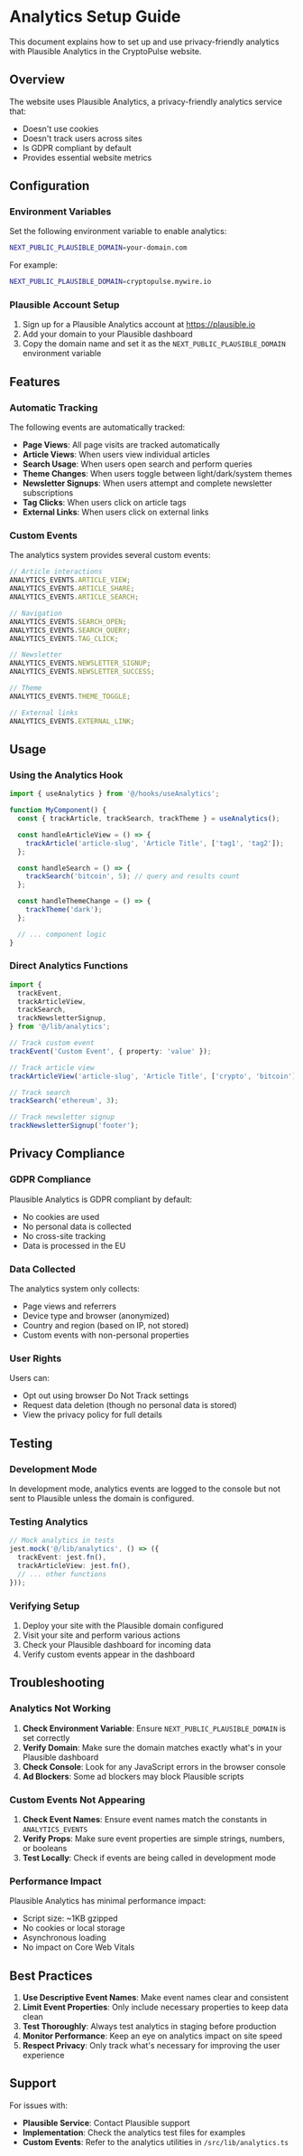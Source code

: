# Analytics Setup Guide

This document explains how to set up and use privacy-friendly analytics with Plausible Analytics in the CryptoPulse website.

## Overview

The website uses Plausible Analytics, a privacy-friendly analytics service that:

- Doesn't use cookies
- Doesn't track users across sites
- Is GDPR compliant by default
- Provides essential website metrics

## Configuration

### Environment Variables

Set the following environment variable to enable analytics:

```bash
NEXT_PUBLIC_PLAUSIBLE_DOMAIN=your-domain.com
```

For example:

```bash
NEXT_PUBLIC_PLAUSIBLE_DOMAIN=cryptopulse.mywire.io
```

### Plausible Account Setup

1. Sign up for a Plausible Analytics account at https://plausible.io
2. Add your domain to your Plausible dashboard
3. Copy the domain name and set it as the `NEXT_PUBLIC_PLAUSIBLE_DOMAIN` environment variable

## Features

### Automatic Tracking

The following events are automatically tracked:

- **Page Views**: All page visits are tracked automatically
- **Article Views**: When users view individual articles
- **Search Usage**: When users open search and perform queries
- **Theme Changes**: When users toggle between light/dark/system themes
- **Newsletter Signups**: When users attempt and complete newsletter subscriptions
- **Tag Clicks**: When users click on article tags
- **External Links**: When users click on external links

### Custom Events

The analytics system provides several custom events:

```typescript
// Article interactions
ANALYTICS_EVENTS.ARTICLE_VIEW;
ANALYTICS_EVENTS.ARTICLE_SHARE;
ANALYTICS_EVENTS.ARTICLE_SEARCH;

// Navigation
ANALYTICS_EVENTS.SEARCH_OPEN;
ANALYTICS_EVENTS.SEARCH_QUERY;
ANALYTICS_EVENTS.TAG_CLICK;

// Newsletter
ANALYTICS_EVENTS.NEWSLETTER_SIGNUP;
ANALYTICS_EVENTS.NEWSLETTER_SUCCESS;

// Theme
ANALYTICS_EVENTS.THEME_TOGGLE;

// External links
ANALYTICS_EVENTS.EXTERNAL_LINK;
```

## Usage

### Using the Analytics Hook

```typescript
import { useAnalytics } from '@/hooks/useAnalytics';

function MyComponent() {
  const { trackArticle, trackSearch, trackTheme } = useAnalytics();

  const handleArticleView = () => {
    trackArticle('article-slug', 'Article Title', ['tag1', 'tag2']);
  };

  const handleSearch = () => {
    trackSearch('bitcoin', 5); // query and results count
  };

  const handleThemeChange = () => {
    trackTheme('dark');
  };

  // ... component logic
}
```

### Direct Analytics Functions

```typescript
import {
  trackEvent,
  trackArticleView,
  trackSearch,
  trackNewsletterSignup,
} from '@/lib/analytics';

// Track custom event
trackEvent('Custom Event', { property: 'value' });

// Track article view
trackArticleView('article-slug', 'Article Title', ['crypto', 'bitcoin']);

// Track search
trackSearch('ethereum', 3);

// Track newsletter signup
trackNewsletterSignup('footer');
```

## Privacy Compliance

### GDPR Compliance

Plausible Analytics is GDPR compliant by default:

- No cookies are used
- No personal data is collected
- No cross-site tracking
- Data is processed in the EU

### Data Collected

The analytics system only collects:

- Page views and referrers
- Device type and browser (anonymized)
- Country and region (based on IP, not stored)
- Custom events with non-personal properties

### User Rights

Users can:

- Opt out using browser Do Not Track settings
- Request data deletion (though no personal data is stored)
- View the privacy policy for full details

## Testing

### Development Mode

In development mode, analytics events are logged to the console but not sent to Plausible unless the domain is configured.

### Testing Analytics

```typescript
// Mock analytics in tests
jest.mock('@/lib/analytics', () => ({
  trackEvent: jest.fn(),
  trackArticleView: jest.fn(),
  // ... other functions
}));
```

### Verifying Setup

1. Deploy your site with the Plausible domain configured
2. Visit your site and perform various actions
3. Check your Plausible dashboard for incoming data
4. Verify custom events appear in the dashboard

## Troubleshooting

### Analytics Not Working

1. **Check Environment Variable**: Ensure `NEXT_PUBLIC_PLAUSIBLE_DOMAIN` is set correctly
2. **Verify Domain**: Make sure the domain matches exactly what's in your Plausible dashboard
3. **Check Console**: Look for any JavaScript errors in the browser console
4. **Ad Blockers**: Some ad blockers may block Plausible scripts

### Custom Events Not Appearing

1. **Check Event Names**: Ensure event names match the constants in `ANALYTICS_EVENTS`
2. **Verify Props**: Make sure event properties are simple strings, numbers, or booleans
3. **Test Locally**: Check if events are being called in development mode

### Performance Impact

Plausible Analytics has minimal performance impact:

- Script size: ~1KB gzipped
- No cookies or local storage
- Asynchronous loading
- No impact on Core Web Vitals

## Best Practices

1. **Use Descriptive Event Names**: Make event names clear and consistent
2. **Limit Event Properties**: Only include necessary properties to keep data clean
3. **Test Thoroughly**: Always test analytics in staging before production
4. **Monitor Performance**: Keep an eye on analytics impact on site speed
5. **Respect Privacy**: Only track what's necessary for improving the user experience

## Support

For issues with:

- **Plausible Service**: Contact Plausible support
- **Implementation**: Check the analytics test files for examples
- **Custom Events**: Refer to the analytics utilities in `/src/lib/analytics.ts`
